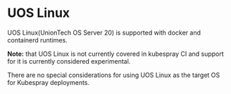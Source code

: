 # UOS Linux

UOS Linux(UnionTech OS Server 20) is supported with docker and containerd runtimes.

**Note:** that UOS Linux is not currently covered in kubespray CI and
support for it is currently considered experimental.

There are no special considerations for using UOS Linux as the target OS
for Kubespray deployments.
